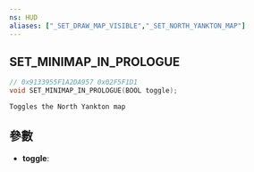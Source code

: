 ```yaml
---
ns: HUD
aliases: ["_SET_DRAW_MAP_VISIBLE","_SET_NORTH_YANKTON_MAP"]
---
```

## SET_MINIMAP_IN_PROLOGUE

```c
// 0x9133955F1A2DA957 0x02F5F1D1
void SET_MINIMAP_IN_PROLOGUE(BOOL toggle);
```

```
Toggles the North Yankton map
```

## 參數
* **toggle**: 


